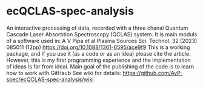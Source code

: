 # ecQCLAS-spec-analysis

An interactive processing of data, recorded with a three chanal Quantum Cascade Laser Absorbtion Spectroscopy (QCLAS) system. 
It is main moduls of a software used in: 
A V Pipa et al  Plasma Sources Sci. Technol. 32 (2023) 085011 (12pp) https://doi.org/10.1088/1361-6595/ace9f9
This is a working package, and if you use it (as a code or as an idea) please cite the article. 
However, this is my first programming experience and the implementation of ideas is far from ideal.
Main goal of the publishing of the code is to learn how to work with GitHaub 
See wiki for details: https://github.com/AvP-spec/ecQCLAS-spec-analysis/wiki
